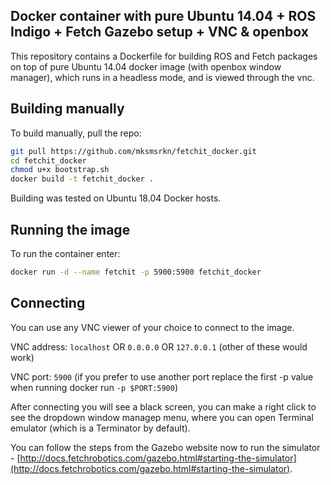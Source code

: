 ## Docker container with pure Ubuntu 14.04 + ROS Indigo + Fetch Gazebo setup + VNC & openbox

This repository contains a Dockerfile for building ROS and Fetch packages on top of pure Ubuntu 14.04 docker image (with openbox window manager), which runs in a headless mode, and is viewed through the vnc.

## Building manually

To build manually, pull the repo:

```bash
git pull https://github.com/mksmsrkn/fetchit_docker.git
cd fetchit_docker
chmod u+x bootstrap.sh
docker build -t fetchit_docker .
```

Building was tested on Ubuntu 18.04 Docker hosts.

## Running the image

To run the container enter:

```bash
docker run -d --name fetchit -p 5900:5900 fetchit_docker
```

## Connecting

You can use any VNC viewer of your choice to connect to the image.

VNC address: `localhost` OR `0.0.0.0` OR `127.0.0.1` (other of these would work)

VNC port: `5900` 
(if you prefer to use another port replace the first -p value when running docker run `-p $PORT:5900`)

After connecting you will see a black screen, you can make a right click to see the dropdown window managep menu, where you can open Terminal emulator (which is a Terminator by default).

You can follow the steps from the Gazebo website now to run the simulator - [http://docs.fetchrobotics.com/gazebo.html#starting-the-simulator](http://docs.fetchrobotics.com/gazebo.html#starting-the-simulator).
